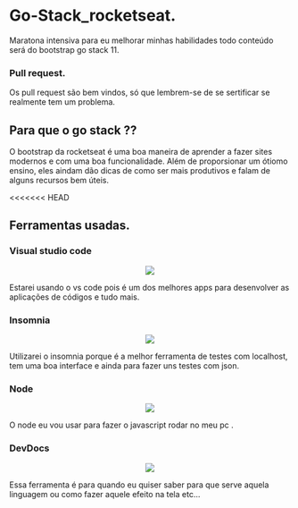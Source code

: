 # Go-Stack_rocketseat.

Maratona intensiva para eu melhorar minhas habilidades 
todo  conteúdo será do bootstrap go stack 11.

### Pull request.

Os pull request são bem vindos, só que lembrem-se de se sertificar se 
realmente tem um problema.

## Para que o go stack ??

O bootstrap da rocketseat é uma boa maneira de aprender a fazer sites modernos 
e com uma boa funcionalidade. Além de proporsionar um ótiomo ensino, eles aindam dão 
dicas de como ser mais produtivos e falam de alguns recursos bem úteis.

<<<<<<< HEAD
## Ferramentas usadas.

### Visual studio code
<p align="center">
  <img src="../_imagens/imagens.png">
</p>
Estarei usando o vs code pois é um dos melhores apps para desenvolver as 
aplicações de códigos e tudo mais.

### Insomnia   
<p align="center">
  <img src="../_imagens/insomnia.png">
</p>
Utilizarei o insomnia porque é a melhor ferramenta de testes com localhost,
tem uma boa interface e ainda para fazer uns testes com json.

### Node 
 <p align="center">
  <img src="../_imagens/node.png">
</p>
O node eu vou usar para fazer o javascript rodar no meu pc .

### DevDocs
<p align="center">
  <img src="../_imagens/devdocs.png">
</p>
Essa ferramenta é para quando eu quiser saber para que serve aquela linguagem
ou como fazer aquele efeito na tela etc...




